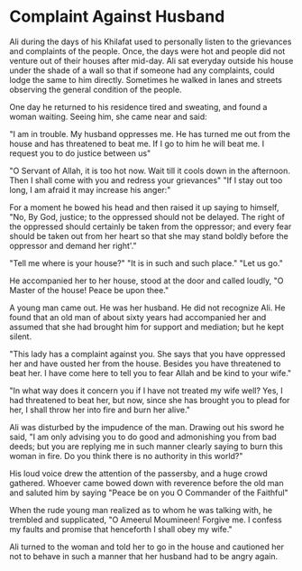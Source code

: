 Complaint Against Husband
=========================

Ali during the days of his Khilafat used to personally listen to the
grievances and complaints of the people. Once, the days were hot and
people did not venture out of their houses after mid-day. Ali sat
everyday outside his house under the shade of a wall so that if someone
had any complaints, could lodge the same to him directly. Sometimes he
walked in lanes and streets observing the general condition of the
people.

One day he returned to his residence tired and sweating, and found a
woman waiting. Seeing him, she came near and said:

"I am in trouble. My husband oppresses me. He has turned me out from the
house and has threatened to beat me. If I go to him he will beat me. I
request you to do justice between us"

"O Servant of Allah, it is too hot now. Wait till it cools down in the
afternoon. Then I shall come with you and redress your grievances" "If I
stay out too long, I am afraid it may increase his anger:"

For a moment he bowed his head and then raised it up saying to himself,
"No, By God, justice; to the oppressed should not be delayed. The right
of the oppressed should certainly be taken from the oppressor; and every
fear should be taken out from her heart so that she may stand boldly
before the oppressor and demand her right'."

"Tell me where is your house?" "It is in such and such place." "Let us
go."

He accompanied her to her house, stood at the door and called loudly, "O
Master of the house! Peace be upon thee."

A young man came out. He was her husband. He did not recognize Ali. He
found that an old man of about sixty years had accompanied her and
assumed that she had brought him for support and mediation; but he kept
silent.

"This lady has a complaint against you. She says that you have oppressed
her and have ousted her from the house. Besides you have threatened to
beat her. I have come here to tell you to fear Allah and be kind to your
wife."

"In what way does it concern you if I have not treated my wife well?
Yes, I had threatened to beat her, but now, since she has brought you to
plead for her, I shall throw her into fire and burn her alive."

Ali was disturbed by the impudence of the man. Drawing out his sword he
said, "I am only advising you to do good and admonishing you from bad
deeds; but you are replying me in such manner clearly saying to burn
this woman in fire. Do you think there is no authority in this world?"

His loud voice drew the attention of the passersby, and a huge crowd
gathered. Whoever came bowed down with reverence before the old man and
saluted him by saying "Peace be on you O Commander of the Faithful"

When the rude young man realized as to whom he was talking with, he
trembled and supplicated, "O Ameerul Moumineen! Forgive me. I confess my
faults and promise that henceforth I shall obey my wife."

Ali turned to the woman and told her to go in the house and cautioned
her not to behave in such a manner that her husband had to be angry
again.


